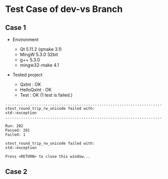 # Test Case of dev-vs Branch 

## Case 1

- Environment
  - Qt 5.11.2 (qmake 3.1)
  - MingW 5.3.0 32bit
  - g++ 5.3.0
  - mingw32-make 4.1

- Tested project
  - Qxlnt : OK
  - HelloQxlnt : OK
  - Test : OK (1 test is failed.)
```
...........................................................................................*
stest_round_trip_rw_unicode failed with:
std::exception
..............................................................................................................................................................................................

Run: 282
Passed: 281
Failed: 1

stest_round_trip_rw_unicode failed with:
std::exception

Press <RETURN> to close this window...
```

## Case 2



